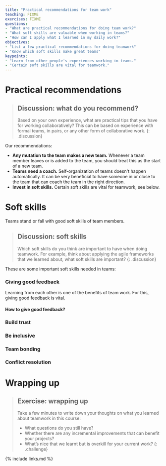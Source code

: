 ```yaml
---
title: "Practical recommendations for team work"
teaching: FIXME
exercises: FIXME
questions:
- "What are practical recommendations for doing team work?"
- "What soft skills are valuable when working in teams?"
- "How can I apply what I learned in my daily work?"
objectives:
- "List a few practical recommendations for doing teamwork"
- "Know which soft skills make great teams"
keypoints:
- "Learn from other people's experiences working in teams."
- "Certain soft skills are vital for teamwork."
---
```

# Practical recommendations
> ## Discussion: what do you recommend?
> Based on your own experience,
> what are practical tips that you have for working collaboratively?
> This can be based on experience with formal teams, in pairs, or any other form of collaborative work.
{: .discussion}

Our recommendations:
- **Any mutation to the team makes a new team.** Whenever a team member leaves or is added to the team,
you should treat this as the start of a new team.
- **Teams need a coach.** Self-organization of teams doesn't happen automatically.
It can be very beneficial to have someone in or close to the team that can coach the
team in the right direction.
- **Invest in soft skills.** Certain soft skills are vital for teamwork, see below.

# Soft skills
Teams stand or fall with good soft skills of team members.

> ## Discussion: soft skills
> Which soft skills do you think are important to have when doing teamwork.
> For example, think about applying the agile frameworks that we learned about,
> what soft skills are important?
{: .discussion}

These are some important soft skills needed in teams:
### Giving good feedback
Learning from each other is one of the benefits of team work.
For this, giving good feedback is vital.
#### How to give good feedback?

### Build trust

### Be inclusive

### Team bonding

### Conflict resolution

# Wrapping up
> ## Exercise: wrapping up
> Take a few minutes to write down your thoughts on
> what you learned about teamwork in this course:
> - What questions do you still have?
> - Whether there are any incremental improvements that can benefit your projects?
> - What’s nice that we learnt but is overkill for your current work?
{: .challenge}

{% include links.md %}
